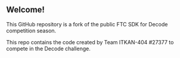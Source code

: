 ## Welcome!
This GitHub repository is a fork of the public FTC SDK for Decode competition season.

This repo contains the code created by Team ITKAN-404 #27377 to compete in the Decode challenge.
